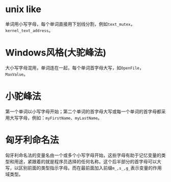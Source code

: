# unix like  
单词用小写字母，每个单词直接用下划线分割，例如`text_mutex`，`kernel_text_address`。
# Windows风格(大驼峰法)   
大小写字母混用，单词连在一起，每个单词首字母大写，如`OpenFile`，`MaxValue`。
# 小驼峰法  
第一个单词以小写字母开始；第二个单词的首字母大写或每一个单词的首字母都采用大写字母，例如：`myFirstName`、`myLastName`。
# 匈牙利命名法  
匈牙利命名法的变量名由一个或多个小写字母开始，这些字母有助于记忆变量的类型和用途，紧跟着的就是程序员选择的任何名称。这个后半部分的首字母可以大写，以区别前面的类型指示字母。而在最前面加入前缀`m_,s_,g_`表示变量的作用域类型。

